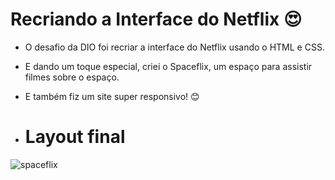 # Recriando a Interface do Netflix :heart_eyes:
 - O desafio da DIO foi recriar a interface do Netflix usando o HTML e CSS.
 - E dando um toque especial, criei o Spaceflix, um espaço para assistir filmes sobre o espaço.
 - E também fiz um site super responsivo! :blush:
 
 - # Layout final
![spaceflix](https://user-images.githubusercontent.com/66480371/139543225-f110702b-a931-4eb5-a623-588bd2080cc1.PNG)
